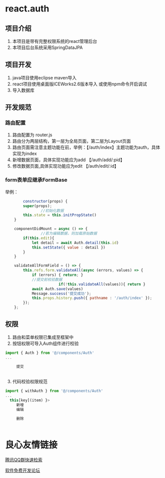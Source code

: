 # react.auth

## 项目介绍
1. 本项目是带有完整权限系统的react管理后台
2. 本项目后台系统采用SpringDataJPA

## 项目开发
1. java项目使用eclipse maven导入
2. react项目使用桌面版ICEWorks2.6版本导入 或使用npm命令开启调试
3. 导入数据库

## 开发规范

### 路由配置
1. 路由配置为 router.js
2. 路由分为两层结构，第一层为全局页面，第二层为Layout页面
3. 路由页面需注意主题功能在前，举例：【/auth/index】主题功能为auth，具体实现为index
4. 新增数据页面，具体实现功能应为add 【/auth/add/:pid】
5. 修改数据页面,具体实现功能应为edit 【/auth/edit/:id】

### form表单应继承FormBase
举例：
``` javascript
        constructor(props) {
		super(props);
                //初始化数据
		this.state = this.initPropState()
	}

	componentDidMount = async () => {
                //若为编辑数据，则加载原始数据
		if(this.edit){
			let detail = await Auth.detail(this.id)
			this.setState({ value : detail })
		}
	}

	validateAllFormField = () => {
		this.refs.form.validateAll(async (errors, values) => {
			if (errors) { return; }
			//提交前校验数据
                        if(!this.validateAll(values)){ return }
			await Auth.save(values)
			Message.success('提交成功');
			this.props.history.push({ pathname : '/auth/index' });
		});
	};
```

## 权限
1. 路由和菜单权限已集成至框架中
2. 按钮权限可导入Auth组件进行校验
``` javascript
import { Auth } from '@/components/Auth'
...
 
     提交 
 
```
3. 代码校验权限规范
``` javascript
import { withAuth } from '@/components/Auth'
...
  this[key](item) }>
     新增 
     编辑 
     
     删除 
 
```



 # 良心友情链接

[腾讯QQ群快速检索](http://u.720life.cn/s/8cf73f7c)

[软件免费开发论坛](http://u.720life.cn/s/bbb01dc0)